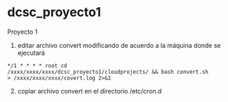 # dcsc_proyecto1
Proyecto 1

1. editar archivo convert modificando de acuerdo a la máquina donde se ejecutará

<code>*/1 * * * * root cd /xxxx/xxxx/xxxx/dcsc_proyecto1/cloudprojects/ && bash convert.sh > /xxxx/xxxx/xxxx/covert.log 2>&1</code>


2. copiar archivo convert en el directorio /etc/cron.d
